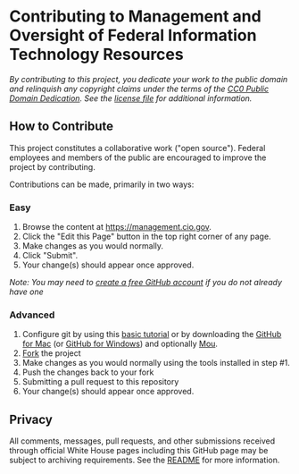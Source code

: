 # Contributing to Management and Oversight of Federal Information Technology Resources

*By contributing to this project, you dedicate your work to the public domain and relinquish any copyright claims under the terms of the [CC0 Public Domain Dedication](https://creativecommons.org/publicdomain/zero/1.0/). See the [license file](LICENSE) for additional information.*

## How to Contribute

This project constitutes a collaborative work ("open source"). Federal employees and members of the public are encouraged to improve the project by contributing.

Contributions can be made, primarily in two ways:

### Easy

1. Browse the content at https://management.cio.gov.
2. Click the "Edit this Page" button in the top right corner of any page.
3. Make changes as you would normally.
4. Click "Submit".
5. Your change(s) should appear once approved.

*Note: You may need to [create a free GitHub account](https://github.com/signup/free) if you do not already have one*

### Advanced

1. Configure git by using this [basic tutorial](https://help.github.com/articles/set-up-git) or by downloading the [GitHub for Mac](https://mac.github.com/) (or [GitHub for Windows](https://windows.github.com/)) and optionally [Mou](http://mouapp.com/).
2. [Fork](https://help.github.com/articles/fork-a-repo) the project
3. Make changes as you would normally using the tools installed in step #1.
4. Push the changes back to your fork
5. Submitting a pull request to this repository
6. Your change(s) should appear once approved.


## Privacy

All comments, messages, pull requests, and other submissions received through official White House pages including this GitHub page may be subject to archiving requirements. See the [README](README.md#privacy) for more information.
